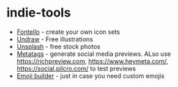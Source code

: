 # indie-tools

- [Fontello](fontello.com) - create your own icon sets
- [Undraw](undraw.io) - Free illustrations
- [Unsplash](unsplash.com) - free stock photos
- [Metatags](https://metatags.io/) - generate social media previews. ALso use https://richpreview.com, https://www.heymeta.com/, https://social.pilcro.com/ to test previews
- [Emoji builder](http://phlntn.com/emojibuilder/) - just in case you need custom emojis
